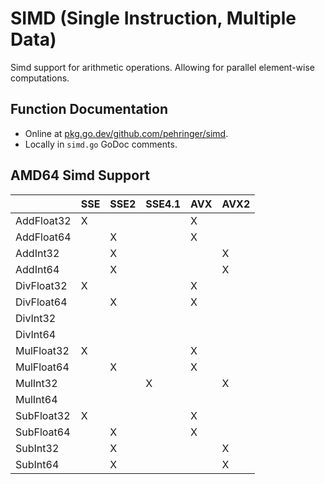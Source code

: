 # SIMD (Single Instruction, Multiple Data)
Simd support for arithmetic operations. Allowing for parallel element-wise computations.
## Function Documentation
- Online at [pkg.go.dev/github.com/pehringer/simd](https://pkg.go.dev/github.com/pehringer/simd).  
- Locally in ```simd.go``` GoDoc comments.  
## AMD64 Simd Support
|          |SSE|SSE2|SSE4.1|AVX|AVX2|
|----------|---|----|------|---|----|
|AddFloat32|X  |    |      |X  |    |
|AddFloat64|   |X   |      |X  |    |
|AddInt32  |   |X   |      |   |X   |
|AddInt64  |   |X   |      |   |X   |
|DivFloat32|X  |    |      |X  |    |
|DivFloat64|   |X   |      |X  |    |
|DivInt32  |   |    |      |   |    |
|DivInt64  |   |    |      |   |    |
|MulFloat32|X  |    |      |X  |    |
|MulFloat64|   |X   |      |X  |    |
|MulInt32  |   |    |X     |   |X   |
|MulInt64  |   |    |      |   |    |
|SubFloat32|X  |    |      |X  |    |
|SubFloat64|   |X   |      |X  |    |
|SubInt32  |   |X   |      |   |X   |
|SubInt64  |   |X   |      |   |X   |
